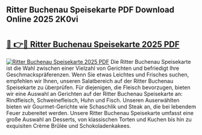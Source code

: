 ## Ritter Buchenau Speisekarte PDF Download Online 2025 2K0vi

# <h2><a href="http://gcb9wq.nevu.top/?p=Ritter+Buchenau+Speisekarte">🔗 👉🔴 Ritter Buchenau Speisekarte 2025 PDF</a></h2>

[![Ritter Buchenau Speisekarte 2025 PDF](https://i.imgur.com/dBaPXMq.png)](http://gcb9wq.nevu.top/?p=Ritter+Buchenau+Speisekarte)
Die Ritter Buchenau Speisekarte ist die Wahl zwischen einer Vielzahl von Gerichten und befriedigt Ihre Geschmackspräferenzen. Wenn Sie etwas Leichtes und Frisches suchen, empfehlen wir Ihnen, unseren Salatbereich auf der Ritter Buchenau Speisekarte zu überprüfen. Für diejenigen, die Fleisch bevorzugen, bieten wir eine Auswahl an Gerichten auf der Ritter Buchenau Speisekarte an: Rindfleisch, Schweinefleisch, Huhn und Fisch. Unseren Auserwählten bieten wir Gourmet-Gerichte wie Schaschlik und Steak an, die bei lebendem Feuer zubereitet werden. Unsere Ritter Buchenau Speisekarte umfasst eine große Auswahl an Desserts, von klassischen Torten und Kuchen bis hin zu exquisiten Crème Brûlée und Schokoladenkakees.
